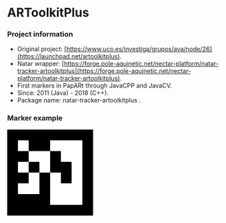 # ARToolkitPlus

### Project information

* Original project: [https://www.uco.es/investiga/grupos/ava/node/26](https://launchpad.net/artoolkitplus).
* Natar wrapper: [https://forge.pole-aquinetic.net/nectar-platform/natar-tracker-artoolkitplus](https://forge.pole-aquinetic.net/nectar-platform/natar-tracker-artoolkitplus).
* First markers in PapARt through JavaCPP and JavaCV.
* Since: 2011 \(Java\) - 2018 \(C++\).
* Package name: natar-tracker-artoolkitplus .

### Marker example



![Example on an ARToolkit Marker](../../.gitbook/assets/image%20%285%29.png)

